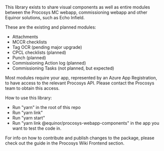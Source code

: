 This library exists to share visual components as well as entire modules between the Procosys MC webapp, commissioning webapp and other Equinor solutions, such as Echo Infield.

These are the existing and planned modules:
* Attachments 
* MCCR checklists
* Tag OCR (pending major upgrade)
* CPCL checklists (planned)
* Punch (planned)
* Commissioning Action log (planned)
* Commissioning Tasks (not planned, but expected)

Most modules require your app, represented by an Azure App Registration, to have access to the relevant Procosys API. Please contact the Procosys team to obtain this access.

How to use this library:
* Run "yarn" in the root of this repo
* Run "yarn link"
* Run "yarn start"
* Run "yarn link @equinor/procosys-webapp-components" in the app you want to test the code in.

For info on how to contribute and publish changes to the package, please check out the guide in the Procosys Wiki Frontend section.